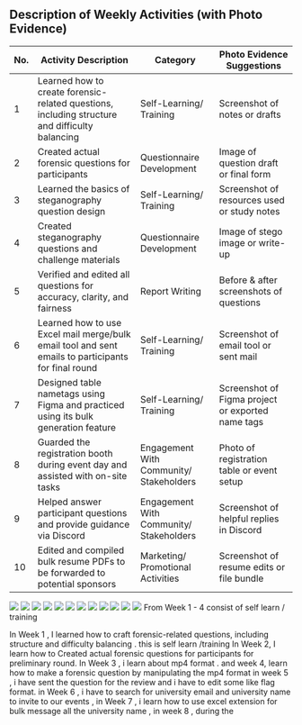 
## **Description of Weekly Activities (with Photo Evidence)**

| **No.** | **Activity Description**                                                                            | **Category**                            | **Photo Evidence Suggestions**                    |
| ------- | --------------------------------------------------------------------------------------------------- | --------------------------------------- | ------------------------------------------------- |
| 1       | Learned how to create forensic-related questions, including structure and difficulty balancing      | Self-Learning/ Training                 | Screenshot of notes or drafts                     |
| 2       | Created actual forensic questions for participants                                                  | Questionnaire Development               | Image of question draft or final form             |
| 3       | Learned the basics of steganography question design                                                 | Self-Learning/ Training                 | Screenshot of resources used or study notes       |
| 4       | Created steganography questions and challenge materials                                             | Questionnaire Development               | Image of stego image or write-up                  |
| 5       | Verified and edited all questions for accuracy, clarity, and fairness                               | Report Writing                          | Before & after screenshots of questions           |
| 6       | Learned how to use Excel mail merge/bulk email tool and sent emails to participants for final round | Self-Learning/ Training                 | Screenshot of email tool or sent mail             |
| 7       | Designed table nametags using Figma and practiced using its bulk generation feature                 | Self-Learning/ Training                 | Screenshot of Figma project or exported name tags |
| 8       | Guarded the registration booth during event day and assisted with on-site tasks                     | Engagement With Community/ Stakeholders | Photo of registration table or event setup        |
| 9       | Helped answer participant questions and provide guidance via Discord                                | Engagement With Community/ Stakeholders | Screenshot of helpful replies in Discord          |
| 10      | Edited and compiled bulk resume PDFs to be forwarded to potential sponsors                          | Marketing/ Promotional Activities       | Screenshot of resume edits or file bundle         |

![](../images/Pasted%20image%2020250607215520.png)
![](../images/Pasted%20image%2020250607215641.png)
![](../images/Pasted%20image%2020250607215314.png)
![](../images/Pasted%20image%2020250607215749.png)
![](../images/Pasted%20image%2020250607215850.png)
![](../images/Pasted%20image%2020250607220849.png)
![](../images/Pasted%20image%2020250607220944.png)
![](../images/Pasted%20image%2020250607221012.png)
![](../images/Pasted%20image%2020250607221147.png)
![](../images/WhatsApp%20Image%202025-06-07%20at%2022.13.17_f140e030.jpg)
![](../images/Pasted%20image%2020250607221524.png)
![](../images/Pasted%20image%2020250607221606.png)
From Week 1 - 4 consist of self learn / training 

 In Week 1 , I learned how to craft forensic-related questions, including structure and difficulty balancing . this is self learn /training  In Week 2, I learn how to Created actual forensic questions for participants for preliminary round.
 In Week 3 , i learn about mp4 format . and week 4, learn how to make a forensic question by manipulating the mp4 format
 in week 5 , i have sent the question for the review and i have to edit some like flag format. in Week 6 , i have to search for university email and university name to invite to our events , in Week 7 , i learn how to use excel extension for bulk message all the university name , in week 8 , during the 